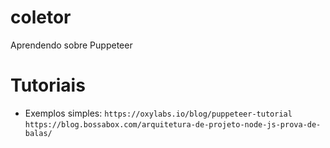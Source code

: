 # coletor
Aprendendo sobre Puppeteer

# Tutoriais
* Exemplos simples: `https://oxylabs.io/blog/puppeteer-tutorial`
`https://blog.bossabox.com/arquitetura-de-projeto-node-js-prova-de-balas/`